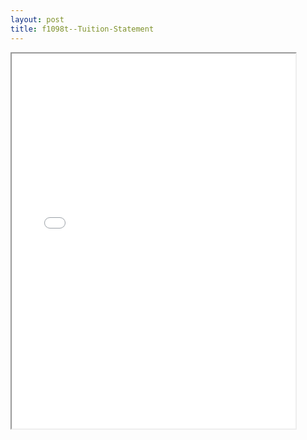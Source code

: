```yaml
---
layout: post
title: f1098t--Tuition-Statement
---
```


<div class="pdf-container">
<iframe src="/ea//_pdf-2-md/f1098t--Tuition-Statement.pdf" height="600" width="90%" allowFullScreen="true"></iframe>
</div>


